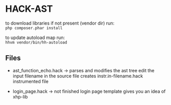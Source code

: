 # HACK-AST
to download libraries if not present (vendor dir) run:  
   `php composer.phar install`

to update autoload map run:  
   `hhvm vendor/bin/hh-autoload`

## Files  

- ast_function_echo.hack 
-> parses and modifies the ast tree
edit the input filename in the source file
creates instr.in-filename.hack
instrumented file

- login_page.hack 
-> not finished login page template
gives you an idea of xhp-lib
